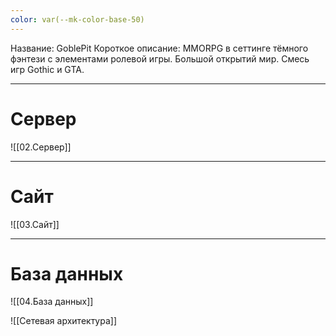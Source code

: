 ```yaml
---
color: var(--mk-color-base-50)
---
```

Название: GoblePit
Короткое описание: MMORPG в сеттинге тёмного фэнтези с элементами ролевой игры. Большой открытий мир. Смесь игр Gothic и GTA.

---
# Сервер

![[02.Сервер]]

---
# Сайт 

![[03.Сайт]]

---

# База данных
![[04.База данных]]

![[Сетевая архитектура]]
